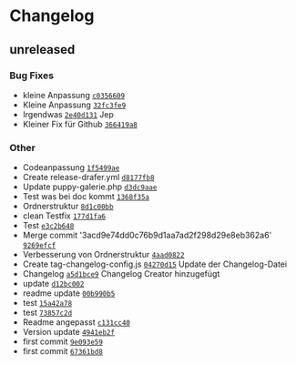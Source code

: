 # Changelog

## unreleased

### Bug Fixes

- kleine Anpassung [`c0356609`](https://github.com/puppyspike/Puppy-Galerie/commit/c0356609615a5abfd0e2f8d13928e5f8d1d4c086)
- Kleine Anpassung [`32fc3fe9`](https://github.com/puppyspike/Puppy-Galerie/commit/32fc3fe9b97f2e981313344420c5a6c6bd5b56e1)
- Irgendwas [`2e40d131`](https://github.com/puppyspike/Puppy-Galerie/commit/2e40d1318044230d4d9487a4ac3aa273da758f31)
Jep
- Kleiner Fix für Github [`366419a8`](https://github.com/puppyspike/Puppy-Galerie/commit/366419a850d114404d97cba1aa2ec7017d13b5a3)

### Other

- Codeanpassung [`1f5499ae`](https://github.com/puppyspike/Puppy-Galerie/commit/1f5499aeb2eeaef0f3460011477d529c4e1bbe6f)
- Create release-drafer.yml [`d8177fb8`](https://github.com/puppyspike/Puppy-Galerie/commit/d8177fb8fd27d79af8afc4c3fa79aa009e653d36)
- Update puppy-galerie.php [`d3dc9aae`](https://github.com/puppyspike/Puppy-Galerie/commit/d3dc9aaeca09dd8f47e781f265c2b0a13d2abd83)
- Test was bei doc kommt [`1368f35a`](https://github.com/puppyspike/Puppy-Galerie/commit/1368f35ab9a6ceebe82abada054f622e82fc1ad1)
- Ordnerstruktur [`8d1c00bb`](https://github.com/puppyspike/Puppy-Galerie/commit/8d1c00bb50495667f91b0ac7c24ff027688c5e89)
- clean Testfix [`177d1fa6`](https://github.com/puppyspike/Puppy-Galerie/commit/177d1fa6004fff98d8aec9696f3741c9129ffcb3)
- Test [`e3c2b648`](https://github.com/puppyspike/Puppy-Galerie/commit/e3c2b648f6dcf529a82e5bb3a5cb973c4dc86e59)
- Merge commit '3acd9e74dd0c76b9d1aa7ad2f298d29e8eb362a6' [`9269efcf`](https://github.com/puppyspike/Puppy-Galerie/commit/9269efcfedde624ed20df076505234adccab7aeb)
- Verbesserung von Ordnerstruktur [`4aad0822`](https://github.com/puppyspike/Puppy-Galerie/commit/4aad082283700a7a116febbdd3100275358b06b0)
- Create tag-changelog-config.js [`04270d15`](https://github.com/puppyspike/Puppy-Galerie/commit/04270d158f55bcbd0f4620bea09f91671b6c9830)
Update der Changelog-Datei
- Changelog [`a5d1bce9`](https://github.com/puppyspike/Puppy-Galerie/commit/a5d1bce993e5ff11b7557a9b849231b1bdf19346)
Changelog Creator hinzugefügt
- update [`d12bc002`](https://github.com/puppyspike/Puppy-Galerie/commit/d12bc0022c45c67131226d9ee9ded504dd98554b)
- readme update [`00b990b5`](https://github.com/puppyspike/Puppy-Galerie/commit/00b990b5917b1cf89597ff9899c950b847d09146)
- test [`15a42a78`](https://github.com/puppyspike/Puppy-Galerie/commit/15a42a786d038c75cf388cc9340425018c455df2)
- test [`73857c2d`](https://github.com/puppyspike/Puppy-Galerie/commit/73857c2dceceaada9a27f4780bb29ee325c94347)
- Readme angepasst [`c131cc40`](https://github.com/puppyspike/Puppy-Galerie/commit/c131cc40d70137f0771057956f4946026bfb4b28)
- Version update [`4941eb2f`](https://github.com/puppyspike/Puppy-Galerie/commit/4941eb2f7d54f620d2f9bebdbf1ce3b6a617a804)
- first commit [`9e093e59`](https://github.com/puppyspike/Puppy-Galerie/commit/9e093e59498e8149e335825d1bbfbf1b68f0cd29)
- first commit [`67361bd8`](https://github.com/puppyspike/Puppy-Galerie/commit/67361bd881fc2dcc8da0ca26f2a054089663a7b3)